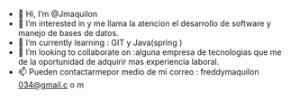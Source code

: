 - 👋 Hi, I’m @Jmaquilon
- 👀 I’m interested in  y me llama la atencion el desarrollo de software y manejo de bases de datos. 
- 🌱 I’m currently learning  : GIT  y Java(spring )
- 💞️ I’m looking to collaborate on  :alguna empresa de tecnologias que me de la oportunidad de adquirir mas experiencia laboral.
- 📫      Pueden contactarmepor       medio de mi correo  : freddymaquilon 034@gmail.c o m

<!---
Jmaquilon/Jmaquilon is a ✨ special ✨ repository because its `README.md` (this file) appears on your GitHub profile.
You can click the Preview link to take a look at your changes.
--->
